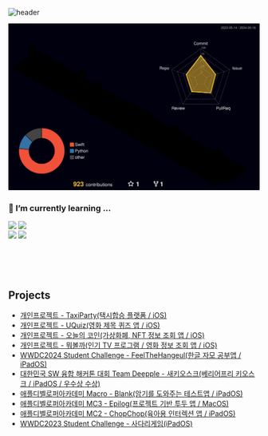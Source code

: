 <div align="left">

![header](https://capsule-render.vercel.app/api?type=waving&height=300&color=gradient&text=👋%20Hi!%20I'm%20Greed&reversal=true&animation=twinkling)


![](./profile-3d-contrib/profile-night-rainbow.svg)

<div align=left> 

### 🌱 I’m currently learning ...
<img src="https://img.shields.io/badge/swift-F05138?style=flat&logo=swift&logoColor=white">
<img src="https://img.shields.io/badge/SwiftUI-0D0D0D?style=flat&logo=swift&logoColor=white&color=.blue"/>
  <br>
<img src="https://img.shields.io/badge/github-181717?style=flat&logo=github&logoColor=white">
<img src="https://img.shields.io/badge/git-F05032?style=flat&logo=git&logoColor=white">    
</br> 
 
</div>

<br>
</br>

<br>
</br>

<div align=left>
 
## Projects     

 - <a href="https://github.com/Greeddk/TaxiParty">개인프로젝트 - TaxiParty(택시합승 플랫폼 / iOS)</a>
 - <a href="https://github.com/Greeddk/UQuiz">개인프로젝트 - UQuiz(영화 제목 퀴즈 앱 / iOS)</a>
 - <a href="https://github.com/Greeddk/TodayCoin">개인프로젝트 - 오늘의 코인(가상화폐, NFT 정보 조회 앱 / iOS)</a>
 - <a href="https://github.com/Greeddk/WhattoWatch">개인프로젝트 - 뭐볼까(인기 TV 프로그램 / 영화 정보 조회 앱 / iOS)</a>
 - <a href="https://github.com/Greeddk/WWDC24">WWDC2024 Student Challenge - FeelTheHangeul(한글 자모 공부앱 / iPadOS)</a>
 - <a href="https://github.com/Deepple-ADA/SaE.KIOSK">대한민국 SW 융합 해커톤 대회 Team Deepple - 새키오스크(베리어프리 키오스크 / iPadOS / 우수상 수상)</a>
 - <a href="https://github.com/Greeddk/Blank">애플디벨로퍼아카데미 Macro - Blank(암기를 도와주는 테스트앱 / iPadOS)</a>
 - <a href="https://github.com/Greeddk/MC3-Team11-Naughtya/tree/main">애플디벨로퍼아카데미 MC3 - Epilog(프로젝트 기반 투두 앱 / MacOS)</a>
 - <a href="https://github.com/MC2-Team7">애플디벨로퍼아카데미 MC2 - ChopChop(육아용 인터렉션 앱 / iPadOS)</a>
 - <a href="https://github.com/Greeddk/WWDC2023">WWDC2023 Student Challenge - 사다리게임(iPadOS)</a>
 
 </div>
  
